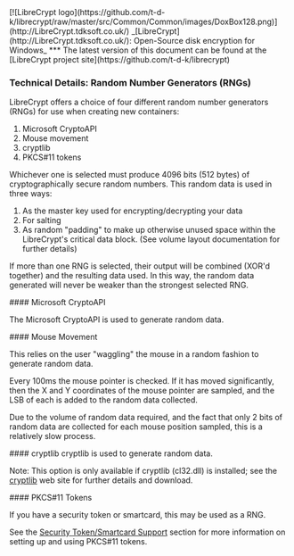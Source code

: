 

<meta content="text/html; charset=UTF-8" http-equiv="Content-Type">
<meta name="keywords" content="disk encryption, security, transparent, AES, plausible deniability, virtual drive, Linux, MS Windows, portable, USB drive, partition">
<meta name="description" content="LibreCrypt: An Open-Source transparent encryption program for PCs. With this software, you can create one or more &quot;containers&quot; on your PC - which appear as disks, anything written to these disks is automatically encrypted before being stored on your hard drive.">

<meta name="author" content="Sarah Dean">
<meta name="copyright" content="Copyright 2004, 2005, 2006, 2007, 2008 Sarah Dean 2015 tdk">


<TITLE>Technical Details: Random Number Generators (RNGs)</TITLE>

<link href="https://raw.githubusercontent.com/t-d-k/librecrypt/master/docs/styles_common.css" rel="stylesheet" type="text/css">


<link rel="shortcut icon" href="https://github.com/t-d-k/librecrypt/raw/master/src/Common/Common/images/DoxBox.ico" type="image/x-icon">

<SPAN CLASS="master_link">
[![LibreCrypt logo](https://github.com/t-d-k/librecrypt/raw/master/src/Common/Common/images/DoxBox128.png)](http://LibreCrypt.tdksoft.co.uk/)
</SPAN>
<SPAN CLASS="master_title">
_[LibreCrypt](http://LibreCrypt.tdksoft.co.uk/): Open-Source disk encryption for Windows_
</SPAN>
***
<SPAN class="tip">
The latest version of this document can be found at the [LibreCrypt project site](https://github.com/t-d-k/librecrypt)
</SPAN>   
      
            

### Technical Details: Random Number Generators (RNGs)

LibreCrypt offers a choice of four different random number generators (RNGs) for use when creating new containers:


  1. Microsoft CryptoAPI
  1. Mouse movement
  1. cryptlib
  1. PKCS#11 tokens


Whichever one is selected must produce 4096 bits (512 bytes) of cryptographically secure random numbers. This random data is used in three ways:


  1. As the master key used for encrypting/decrypting your data
  1. For salting
  1. As random "padding" to make up otherwise unused space within the LibreCrypt's critical data block. (See volume layout documentation for further details)


If more than one RNG is selected, their output will be combined (XOR'd together) and the resulting data used. In this way, the random data generated will never be weaker than the strongest selected RNG.

<A NAME="level_4_heading_1">
#### Microsoft CryptoAPI
</A>

The Microsoft CryptoAPI is used to generate random data.

<A NAME="level_4_heading_2">
#### Mouse Movement
</A>

This relies on the user "waggling" the mouse in a random fashion to generate random data.

Every 100ms the mouse pointer is checked. If it has moved significantly, then the X and Y coordinates of the mouse pointer are sampled, and the LSB of each is added to the random data collected.

Due to the volume of random data required, and the fact that only 2 bits of random data are collected for each mouse position sampled, this is a relatively slow process.

<A NAME="level_4_heading_3">
#### cryptlib
</A>
cryptlib is used to generate random data.

Note: This option is only available if cryptlib (cl32.dll) is installed; see the [cryptlib](http://www.cs.auckland.ac.nz/%7Epgut001/cryptlib/) web site for further details and download.

<A NAME="level_4_heading_4">
#### PKCS#11 Tokens
</A>

If you have a security token or smartcard, this may be used as a RNG.

See the [Security Token/Smartcard Support]() section for more information on setting up and using PKCS#11 tokens.



